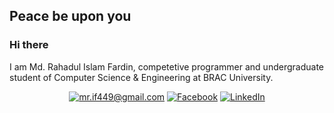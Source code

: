 
## Peace be upon you
### Hi there


I am Md. Rahadul Islam Fardin, competetive programmer and undergraduate student of Computer Science & Engineering at BRAC University.

<p align="center">
	<a href="mailto:mr.if449@gmail.com?subject=Github%20Visitor&body=Hi%20Omi,..."><img src="http://img.shields.io/badge/-@mr.if449-_?label=Send%20Mail&style=social&logo=gmail" alt="mr.if449@gmail.com"></a>
  <a href="https://www.facebook.com/mr.if449"><img src="https://img.shields.io/badge/Facebook--_.svg?style=social&logo=facebook" alt="Facebook"></a>
	<a href="https://www.linkedin.com/in/mrif449"><img src="https://img.shields.io/badge/LinkedIn--_.svg?style=social&logo=linkedin" alt="LinkedIn"></a>
  
